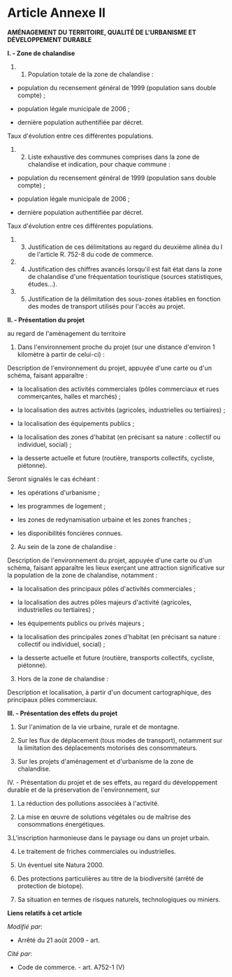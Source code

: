 # Article Annexe II

**AMÉNAGEMENT DU TERRITOIRE, QUALITÉ DE L'URBANISME ET DÉVELOPPEMENT DURABLE**

**I. - Zone de chalandise**

1. 1. Population totale de la zone de chalandise : 

- population du recensement général de 1999 (population sans double compte) ; 

- population légale municipale de 2006 ; 

- dernière population authentifiée par décret. 

Taux d'évolution entre ces différentes populations. 

1. 2. Liste exhaustive des communes comprises dans la zone de chalandise et indication, pour chaque commune : 

- population du recensement général de 1999 (population sans double compte) ; 

- population légale municipale de 2006 ; 

- dernière population authentifiée par décret. 

Taux d'évolution entre ces différentes populations. 

1. 3. Justification de ces délimitations au regard du deuxième alinéa du I de l'article R. 752-8 du code de commerce. 

1. 4. Justification des chiffres avancés lorsqu'il est fait état dans la zone de chalandise d'une fréquentation touristique
(sources statistiques, études...). 

1. 5. Justification de la délimitation des sous-zones établies en fonction des modes de transport utilisés pour l'accès au
projet. 

**II. - Présentation du projet**

au regard de l'aménagement du territoire 

1. Dans l'environnement proche du projet (sur une distance d'environ 1 kilomètre à partir de celui-ci) : 

Description de l'environnement du projet, appuyée d'une carte ou d'un schéma, faisant apparaître : 

- la localisation des activités commerciales (pôles commerciaux et rues commerçantes, halles et marchés) ; 

- la localisation des autres activités (agricoles, industrielles ou tertiaires) ; 

- la localisation des équipements publics ; 

- la localisation des zones d'habitat (en précisant sa nature : collectif ou individuel, social) ; 

- la desserte actuelle et future (routière, transports collectifs, cycliste, piétonne). 

Seront signalés le cas échéant : 

- les opérations d'urbanisme ; 

- les programmes de logement ; 

- les zones de redynamisation urbaine et les zones franches ; 

- les disponibilités foncières connues. 

2. Au sein de la zone de chalandise : 

Description de l'environnement du projet, appuyée d'une carte ou d'un schéma, faisant apparaître les lieux exerçant une
attraction significative sur la population de la zone de chalandise, notamment : 

- la localisation des principaux pôles d'activités commerciales ; 

- la localisation des autres pôles majeurs d'activité (agricoles, industrielles ou tertiaires) ; 

- les équipements publics ou privés majeurs ; 

- la localisation des principales zones d'habitat (en précisant sa nature : collectif ou individuel, social) ; 

- la desserte actuelle et future (routière, transports collectifs, cycliste, piétonne). 

3. Hors de la zone de chalandise : 

Description et localisation, à partir d'un document cartographique, des principaux pôles commerciaux. 

**III. - Présentation des effets du projet**

1. Sur l'animation de la vie urbaine, rurale et de montagne. 

2. Sur les flux de déplacement (tous modes de transport), notamment sur la limitation des déplacements motorisés des
consommateurs. 

3. Sur les projets d'aménagement et d'urbanisme de la zone de chalandise. 

IV. - Présentation du projet et de ses effets, au regard du développement durable et de la préservation de l'environnement,
sur 

1. La réduction des pollutions associées à l'activité. 

2. La mise en œuvre de solutions végétales ou de maîtrise des consommations énergétiques. 

3.L'inscription harmonieuse dans le paysage ou dans un projet urbain. 

4. Le traitement de friches commerciales ou industrielles. 

5. Un éventuel site Natura 2000. 

6. Des protections particulières au titre de la biodiversité (arrêté de protection de biotope). 

7. Sa situation en termes de risques naturels, technologiques ou miniers.

**Liens relatifs à cet article**

_Modifié par_:

  - Arrêté du 21 août 2009 - art.

_Cité par_:

  - Code de commerce. - art. A752-1 (V)
